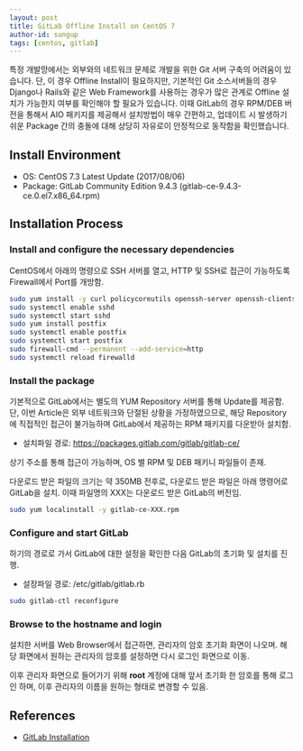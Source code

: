 ```yaml
---
layout: post
title: GitLab Offline Install on CentOS 7
author-id: sungup
tags: [centos, gitlab]
---
```


특정 개발망에서는 외부와의 네트워크 문제로 개발을 위한 Git 서버 구축의 어려움이
있습니다. 단, 이 경우 Offline Install이 필요하지만, 기본적인 Git 소스서버들의
경우 Django나 Rails와 같은 Web Framework를 사용하는 경우가 많은 관계로
Offline 설치가 가능한지 여부를 확인해야 할 필요가 있습니다. 이때 GitLab의 경우
RPM/DEB 버전을 통해서 AIO 패키지를 제공해서 설치방법이 매우 간편하고, 업데이트
시 발생하기 쉬운 Package 간의 충돌에 대해 상당히 자유로이 안정적으로 동작함을
확인했습니다.

## Install Environment

* OS: CentOS 7.3 Latest Update (2017/08/06)
* Package: GitLab Community Edition 9.4.3 (gitlab-ce-9.4.3-ce.0.el7.x86_64.rpm)

## Installation Process

### Install and configure the necessary dependencies

CentOS에서 아래의 명령으로 SSH 서버를 열고, HTTP 및 SSH로 접근이 가능하도록
Firewall에서 Port를 개방함.

```bash
sudo yum install -y curl policycoreutils openssh-server openssh-clients
sudo systemctl enable sshd
sudo systemctl start sshd
sudo yum install postfix
sudo systemctl enable postfix
sudo systemctl start postfix
sudo firewall-cmd --permanent --add-service=http
sudo systemctl reload firewalld
```

### Install the package

기본적으로 GitLab에서는 별도의 YUM Repository 서버를 통해 Update를 제공함. 단,
이번 Article은 외부 네트워크와 단절된 상황을 가정하였으므로, 해당 Repository에
직접적인 접근이 불가능하며 GitLab에서 제공하는 RPM 패키지를 다운받아 설치함.

* 설치파일 경로: https://packages.gitlab.com/gitlab/gitlab-ce/

상기 주소를 통해 접근이 가능하며, OS 별 RPM 및 DEB 패키니 파일들이 존재.

다운로드 받은 파일의 크기는 약 350MB 전후로, 다운로드 받은 파일은 아래 명령어로
GitLab을 설치. 이때 파일명의 XXX는 다운로드 받은 GitLab의 버전임.

```bash
sudo yum localinstall -y gitlab-ce-XXX.rpm
```

### Configure and start GitLab

하기의 경로로 가서 GitLab에 대한 설정을 확인한 다음 GitLab의 초기화 및 설치를
진행.

* 설장파일 경로: /etc/gitlab/gitlab.rb

```bash
sudo gitlab-ctl reconfigure
```

### Browse to the hostname and login

설치한 서버를 Web Browser에서 접근하면, 관리자의 암호 초기화 화면이 나오며.
해당 화면에서 원하는 관리자의 암호를 설정하면 다시 로그인 화면으로 이동.

이후 관리자 화면으로 들어가기 위해 **root** 계정에 대해 앞서 초기화 한 암호를
통해 로그인 하며, 이후 관리자의 이름을 원하는 형태로 변경할 수 있음.

## References

* [GitLab Installation](https://about.gitlab.com/installation/#centos-7 "GitLab Installation for CentOS 7")
